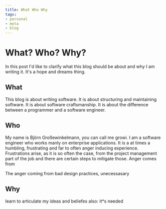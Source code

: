 ```yaml
---
title: What Who Why
tags:
- personal
- meta
- blog
---
```

# What? Who? Why?
In this post I'd like to clarify what this blog should be about and why I am writing it. It's a hope and dreams thing.

## What
This blog is about writing software. It is about structuring and maintaining software. It is about software craftsmanship. It is about the difference between a programmer and a software engineer.

## Who 
My name is Björn Großewinkelmann, you can call me growi. I am a software engineer who works manly on enterprise applications. It is a at times a humbling, frustrating and far to often anger inducing experience. Frustrations arise, as it is so often the case, from the project management part of the job and there are certain steps to mitigate those. Anger comes from 

The anger coming from bad design practices, unecessasary 

## Why
learn to articulate my ideas and beliefes
also: it*s needed
<!--stackedit_data:
eyJoaXN0b3J5IjpbLTExNTk3OTgyOTksLTQ0NDY5OTkxNCwxND
gxNjg5MTAzLC02MTAzNzM0NzgsLTEwOTk4NDM5MiwtNTUxMjUy
MDIwLDE5NjM2NTMxOTQsMTI1MTE0MTQ2NywxMTAxNDQ1MTM0LC
0xNjg5NTg0NDk3LC0xNzM3NzEyNzUxLC01NzQ2NTM2OCwxOTM2
NzU1NDQ5LC01MDA0NzQyMzZdfQ==
-->